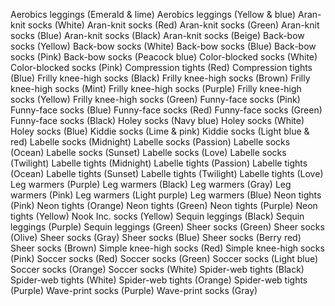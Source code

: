 Aerobics leggings (Emerald & lime)
Aerobics leggings (Yellow & blue)
Aran-knit socks (White)
Aran-knit socks (Red)
Aran-knit socks (Green)
Aran-knit socks (Blue)
Aran-knit socks (Black)
Aran-knit socks (Beige)
Back-bow socks (Yellow)
Back-bow socks (White)
Back-bow socks (Blue)
Back-bow socks (Pink)
Back-bow socks (Peacock blue)
Color-blocked socks (White)
Color-blocked socks (Pink)
Compression tights (Red)
Compression tights (Blue)
Frilly knee-high socks (Black)
Frilly knee-high socks (Brown)
Frilly knee-high socks (Mint)
Frilly knee-high socks (Purple)
Frilly knee-high socks (Yellow)
Frilly knee-high socks (Green)
Funny-face socks (Pink)
Funny-face socks (Blue)
Funny-face socks (Red)
Funny-face socks (Green)
Funny-face socks (Black)
Holey socks (Navy blue)
Holey socks (White)
Holey socks (Blue)
Kiddie socks (Lime & pink)
Kiddie socks (Light blue & red)
Labelle socks (Midnight)
Labelle socks (Passion)
Labelle socks (Ocean)
Labelle socks (Sunset)
Labelle socks (Love)
Labelle socks (Twilight)
Labelle tights (Midnight)
Labelle tights (Passion)
Labelle tights (Ocean)
Labelle tights (Sunset)
Labelle tights (Twilight)
Labelle tights (Love)
Leg warmers (Purple)
Leg warmers (Black)
Leg warmers (Gray)
Leg warmers (Pink)
Leg warmers (Light purple)
Leg warmers (Blue)
Neon tights (Pink)
Neon tights (Orange)
Neon tights (Green)
Neon tights (Purple)
Neon tights (Yellow)
Nook Inc. socks (Yellow)
Sequin leggings (Black)
Sequin leggings (Purple)
Sequin leggings (Green)
Sheer socks (Green)
Sheer socks (Olive)
Sheer socks (Gray)
Sheer socks (Blue)
Sheer socks (Berry red)
Sheer socks (Brown)
Simple knee-high socks (Red)
Simple knee-high socks (Pink)
Soccer socks (Red)
Soccer socks (Green)
Soccer socks (Light blue)
Soccer socks (Orange)
Soccer socks (White)
Spider-web tights (Black)
Spider-web tights (White)
Spider-web tights (Orange)
Spider-web tights (Purple)
Wave-print socks (Purple)
Wave-print socks (Gray)
